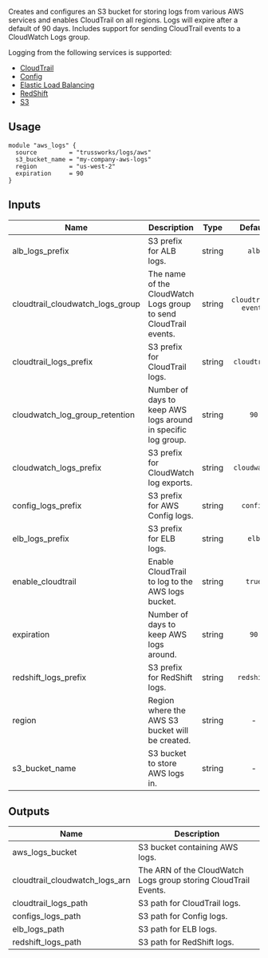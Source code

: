 <!-- BEGINNING OF PRE-COMMIT-TERRAFORM DOCS HOOK -->
Creates and configures an S3 bucket for storing logs from various AWS
services and enables CloudTrail on all regions. Logs will expire after a
default of 90 days. Includes support for sending CloudTrail events to a
CloudWatch Logs group.

Logging from the following services is supported:

* [CloudTrail](https://aws.amazon.com/cloudtrail/)
* [Config](https://aws.amazon.com/config/)
* [Elastic Load Balancing](https://aws.amazon.com/elasticloadbalancing/)
* [RedShift](https://aws.amazon.com/redshift/)
* [S3](https://aws.amazon.com/s3/)

## Usage

    module "aws_logs" {
      source         = "trussworks/logs/aws"
      s3_bucket_name = "my-company-aws-logs"
      region         = "us-west-2"
      expiration     = 90
    }

## Inputs

| Name                                | Description                                                      |  Type  |       Default       | Required |
| ----------------------------------- | ---------------------------------------------------------------- | :----: | :-----------------: | :------: |
| alb\_logs\_prefix                   | S3 prefix for ALB logs.                                          | string |        `alb`        |    no    |
| cloudtrail\_cloudwatch\_logs\_group | The name of the CloudWatch Logs group to send CloudTrail events. | string | `cloudtrail-events` |    no    |
| cloudtrail\_logs\_prefix            | S3 prefix for CloudTrail logs.                                   | string |    `cloudtrail`     |    no    |
| cloudwatch\_log\_group\_retention   | Number of days to keep AWS logs around in specific log group.    | string |        `90`         |    no    |
| cloudwatch\_logs\_prefix            | S3 prefix for CloudWatch log exports.                            | string |    `cloudwatch`     |    no    |
| config\_logs\_prefix                | S3 prefix for AWS Config logs.                                   | string |      `config`       |    no    |
| elb\_logs\_prefix                   | S3 prefix for ELB logs.                                          | string |        `elb`        |    no    |
| enable\_cloudtrail                  | Enable CloudTrail to log to the AWS logs bucket.                 | string |       `true`        |    no    |
| expiration                          | Number of days to keep AWS logs around.                          | string |        `90`         |    no    |
| redshift\_logs\_prefix              | S3 prefix for RedShift logs.                                     | string |     `redshift`      |    no    |
| region                              | Region where the AWS S3 bucket will be created.                  | string |          -          |   yes    |
| s3\_bucket\_name                    | S3 bucket to store AWS logs in.                                  | string |          -          |   yes    |

## Outputs

| Name                              | Description                                                     |
| --------------------------------- | --------------------------------------------------------------- |
| aws\_logs\_bucket                 | S3 bucket containing AWS logs.                                  |
| cloudtrail\_cloudwatch\_logs\_arn | The ARN of the CloudWatch Logs group storing CloudTrail Events. |
| cloudtrail\_logs\_path            | S3 path for CloudTrail logs.                                    |
| configs\_logs\_path               | S3 path for Config logs.                                        |
| elb\_logs\_path                   | S3 path for ELB logs.                                           |
| redshift\_logs\_path              | S3 path for RedShift logs.                                      |

<!-- END OF PRE-COMMIT-TERRAFORM DOCS HOOK -->
